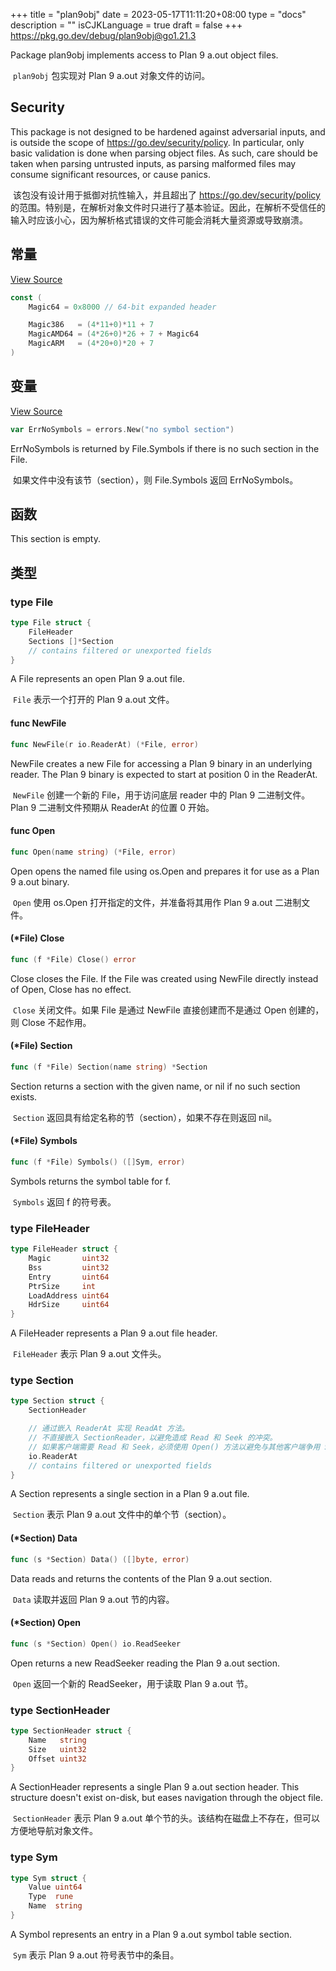 +++
title = "plan9obj"
date = 2023-05-17T11:11:20+08:00
type = "docs"
description = ""
isCJKLanguage = true
draft = false
+++
https://pkg.go.dev/debug/plan9obj@go1.21.3

Package plan9obj implements access to Plan 9 a.out object files.

​	`plan9obj` 包实现对 Plan 9 a.out 对象文件的访问。

## Security 

This package is not designed to be hardened against adversarial inputs, and is outside the scope of https://go.dev/security/policy. In particular, only basic validation is done when parsing object files. As such, care should be taken when parsing untrusted inputs, as parsing malformed files may consume significant resources, or cause panics.

​	该包没有设计用于抵御对抗性输入，并且超出了 https://go.dev/security/policy 的范围。特别是，在解析对象文件时只进行了基本验证。因此，在解析不受信任的输入时应该小心，因为解析格式错误的文件可能会消耗大量资源或导致崩溃。



## 常量 

[View Source](https://cs.opensource.google/go/go/+/go1.20.1:src/debug/plan9obj/plan9obj.go;l=30)

``` go 
const (
	Magic64 = 0x8000 // 64-bit expanded header

	Magic386   = (4*11+0)*11 + 7
	MagicAMD64 = (4*26+0)*26 + 7 + Magic64
	MagicARM   = (4*20+0)*20 + 7
)
```

## 变量

[View Source](https://cs.opensource.google/go/go/+/go1.20.1:src/debug/plan9obj/file.go;l=314)

``` go 
var ErrNoSymbols = errors.New("no symbol section")
```

ErrNoSymbols is returned by File.Symbols if there is no such section in the File.

​	如果文件中没有该节（section），则 File.Symbols 返回 ErrNoSymbols。

## 函数

This section is empty.

## 类型

### type File 

``` go 
type File struct {
	FileHeader
	Sections []*Section
	// contains filtered or unexported fields
}
```

A File represents an open Plan 9 a.out file.

​	`File` 表示一个打开的 Plan 9 a.out 文件。

#### func NewFile 

``` go 
func NewFile(r io.ReaderAt) (*File, error)
```

NewFile creates a new File for accessing a Plan 9 binary in an underlying reader. The Plan 9 binary is expected to start at position 0 in the ReaderAt.

​	`NewFile` 创建一个新的 File，用于访问底层 reader 中的 Plan 9 二进制文件。Plan 9 二进制文件预期从 ReaderAt 的位置 0 开始。

#### func Open 

``` go 
func Open(name string) (*File, error)
```

Open opens the named file using os.Open and prepares it for use as a Plan 9 a.out binary.

​	`Open` 使用 os.Open 打开指定的文件，并准备将其用作 Plan 9 a.out 二进制文件。

#### (*File) Close 

``` go 
func (f *File) Close() error
```

Close closes the File. If the File was created using NewFile directly instead of Open, Close has no effect.

​	`Close` 关闭文件。如果 File 是通过 NewFile 直接创建而不是通过 Open 创建的，则 Close 不起作用。

#### (*File) Section 

``` go 
func (f *File) Section(name string) *Section
```

Section returns a section with the given name, or nil if no such section exists.

​	`Section` 返回具有给定名称的节（section），如果不存在则返回 nil。

#### (*File) Symbols 

``` go 
func (f *File) Symbols() ([]Sym, error)
```

Symbols returns the symbol table for f.

​	`Symbols` 返回 f 的符号表。

### type FileHeader 

``` go 
type FileHeader struct {
	Magic       uint32
	Bss         uint32
	Entry       uint64
	PtrSize     int
	LoadAddress uint64
	HdrSize     uint64
}
```

A FileHeader represents a Plan 9 a.out file header.

​	`FileHeader` 表示 Plan 9 a.out 文件头。

### type Section 

``` go 
type Section struct {
	SectionHeader

    // 通过嵌入 ReaderAt 实现 ReadAt 方法。
    // 不直接嵌入 SectionReader，以避免造成 Read 和 Seek 的冲突。
    // 如果客户端需要 Read 和 Seek，必须使用 Open() 方法以避免与其他客户端争用 Seek 偏移量。	
	io.ReaderAt
	// contains filtered or unexported fields
}
```

A Section represents a single section in a Plan 9 a.out file.

​	`Section` 表示 Plan 9 a.out 文件中的单个节（section）。

#### (*Section) Data 

``` go 
func (s *Section) Data() ([]byte, error)
```

Data reads and returns the contents of the Plan 9 a.out section.

​	`Data` 读取并返回 Plan 9 a.out 节的内容。

#### (*Section) Open 

``` go 
func (s *Section) Open() io.ReadSeeker
```

Open returns a new ReadSeeker reading the Plan 9 a.out section.

​	`Open` 返回一个新的 ReadSeeker，用于读取 Plan 9 a.out 节。

### type SectionHeader 

``` go 
type SectionHeader struct {
	Name   string
	Size   uint32
	Offset uint32
}
```

A SectionHeader represents a single Plan 9 a.out section header. This structure doesn't exist on-disk, but eases navigation through the object file.

​	`SectionHeader` 表示 Plan 9 a.out 单个节的头。该结构在磁盘上不存在，但可以方便地导航对象文件。

### type Sym 

``` go 
type Sym struct {
	Value uint64
	Type  rune
	Name  string
}
```

A Symbol represents an entry in a Plan 9 a.out symbol table section.

​	`Sym` 表示 Plan 9 a.out 符号表节中的条目。